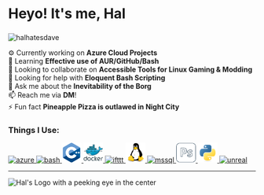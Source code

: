 <h1 align="left">Heyo! It's me, Hal</h1>
<h3 align="left">   </h3>

<p align="left"> <img src="https://komarev.com/ghpvc/?username=halhatesdave&label=Visitors&color=14daed&style=flat" alt="halhatesdave" /> </p>

<p align="left">
  ⚙️ Currently working on <strong>Azure Cloud Projects</strong><br>
  🌱 Learning <strong>Effective use of AUR/GitHub/Bash</strong><br>
  🕺 Looking to collaborate on <strong>Accessible Tools for Linux Gaming & Modding</strong><br>
  🤝 Looking for help with <strong>Eloquent Bash Scripting</strong><br>
  💬 Ask me about the <strong>Inevitability of the Borg</strong><br>
  📫 Reach me via <strong>DM</strong>!<br>
  ⚡ Fun fact <strong>Pineapple Pizza is outlawed in Night City</strong>
</p>

<h3 align="left">Things I Use:</h3>

<p align="left"> 
  <a href="https://azure.microsoft.com/en-in/" target="_blank" rel="noreferrer"> <img src="https://www.vectorlogo.zone/logos/microsoft_azure/microsoft_azure-icon.svg" alt="azure" width="40" height="40"/> </a> <a href="https://www.gnu.org/software/bash/" target="_blank" rel="noreferrer"> <img src="https://www.vectorlogo.zone/logos/gnu_bash/gnu_bash-icon.svg" alt="bash" width="40" height="40"/> </a> <a href="https://www.w3schools.com/cpp/" target="_blank" rel="noreferrer"> <img src="https://raw.githubusercontent.com/devicons/devicon/master/icons/cplusplus/cplusplus-original.svg" alt="cplusplus" width="40" height="40"/> </a> <a href="https://www.docker.com/" target="_blank" rel="noreferrer"> <img src="https://raw.githubusercontent.com/devicons/devicon/master/icons/docker/docker-original-wordmark.svg" alt="docker" width="40" height="40"/> </a> <a href="https://ifttt.com/" target="_blank" rel="noreferrer"> <img src="https://www.vectorlogo.zone/logos/ifttt/ifttt-ar21.svg" alt="ifttt" width="40" height="40"/> </a> <a href="https://www.linux.org/" target="_blank" rel="noreferrer"> <img src="https://raw.githubusercontent.com/devicons/devicon/master/icons/linux/linux-original.svg" alt="linux" width="40" height="40"/> </a> <a href="https://www.microsoft.com/en-us/sql-server" target="_blank" rel="noreferrer"> <img src="https://www.svgrepo.com/show/303229/microsoft-sql-server-logo.svg" alt="mssql" width="40" height="40"/> </a> <a href="https://www.photoshop.com/en" target="_blank" rel="noreferrer"> <img src="https://raw.githubusercontent.com/devicons/devicon/master/icons/photoshop/photoshop-line.svg" alt="photoshop" width="40" height="40"/> </a> <a href="https://www.python.org" target="_blank" rel="noreferrer"> <img src="https://raw.githubusercontent.com/devicons/devicon/master/icons/python/python-original.svg" alt="python" width="40" height="40"/> </a> <a href="https://unrealengine.com/" target="_blank" rel="noreferrer"> <img src="https://raw.githubusercontent.com/kenangundogan/fontisto/036b7eca71aab1bef8e6a0518f7329f13ed62f6b/icons/svg/brand/unreal-engine.svg" alt="unreal" width="40" height="40"/>   </a> 
</p>

---

<p align="left">
  <img class="center" src="https://i.imgur.com/KOAyXtf.jpeg" alt="Hal's Logo with a peeking eye in the center" width="40" height="40"/>
</p>
